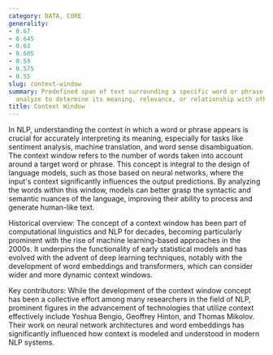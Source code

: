 ```yaml
---
category: DATA, CORE
generality:
- 0.67
- 0.645
- 0.63
- 0.605
- 0.59
- 0.575
- 0.55
slug: context-window
summary: Predefined span of text surrounding a specific word or phrase that algorithms
  analyze to determine its meaning, relevance, or relationship with other words.
title: Context Window
---
```


In NLP, understanding the context in which a word or phrase appears is crucial for accurately interpreting its meaning, especially for tasks like sentiment analysis, machine translation, and word sense disambiguation. The context window refers to the number of words taken into account around a target word or phrase. This concept is integral to the design of language models, such as those based on neural networks, where the input's context significantly influences the output predictions. By analyzing the words within this window, models can better grasp the syntactic and semantic nuances of the language, improving their ability to process and generate human-like text.

Historical overview: The concept of a context window has been part of computational linguistics and NLP for decades, becoming particularly prominent with the rise of machine learning-based approaches in the 2000s. It underpins the functionality of early statistical models and has evolved with the advent of deep learning techniques, notably with the development of word embeddings and transformers, which can consider wider and more dynamic context windows.

Key contributors: While the development of the context window concept has been a collective effort among many researchers in the field of NLP, prominent figures in the advancement of technologies that utilize context effectively include Yoshua Bengio, Geoffrey Hinton, and Thomas Mikolov. Their work on neural network architectures and word embeddings has significantly influenced how context is modeled and understood in modern NLP systems.